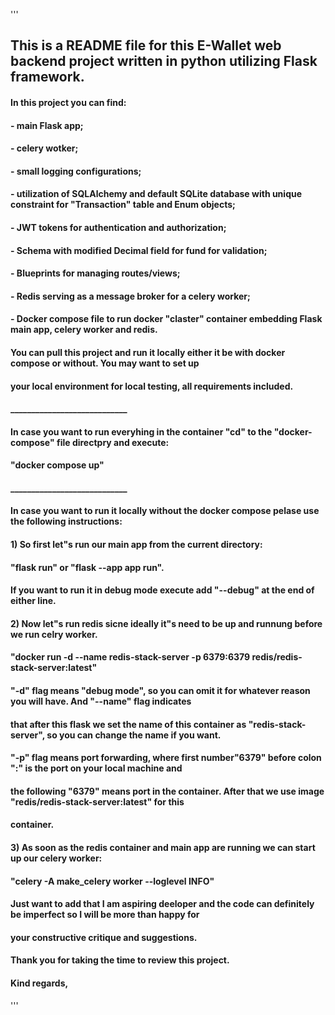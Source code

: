 '''
## This is a README file for this E-Wallet web backend project written in python utilizing Flask framework.
#### In this project you can find: 
#### - main Flask app;
#### - celery wotker;
#### - small logging configurations;
#### - utilization of SQLAlchemy and default SQLite database with unique constraint for "Transaction" table and Enum objects;
#### - JWT tokens for authentication and authorization; 
#### - Schema with modified Decimal field for fund for validation;
#### - Blueprints for managing routes/views;
#### - Redis serving as a message broker for a celery worker;
#### - Docker compose file to run docker "claster" container embedding Flask main app, celery worker and redis.
#### You can pull this project and run it locally either it be with docker compose or without. You may want to set up
#### your local environment for local testing, all requirements included.
#### ____________________________

#### In case you want to run everyhing in the container "cd" to the "docker-compose" file directpry and execute:
#### "docker compose up"

#### ____________________________

#### In case you want to run it locally without the docker compose pelase use the following instructions:
#### 1) So first let"s run our main app from the current directory:
#### "flask run" or "flask --app app run".
#### If you want to run it in debug mode execute add "--debug" at the end of either line.

#### 2) Now let"s run redis sicne ideally it"s need to be up and runnung before we run celry worker.
#### "docker run -d --name redis-stack-server -p 6379:6379 redis/redis-stack-server:latest"
#### "-d" flag means "debug mode", so you can omit it for whatever reason you will have. And "--name" flag indicates
#### that after this flask we set the name of this container as "redis-stack-server", so you can change the name if you want.
#### "-p" flag means port forwarding, where first number"6379" before colon ":" is the port on your local machine and
#### the following "6379" means port in the container. After that we use image "redis/redis-stack-server:latest" for this
#### container.

#### 3) As soon as the redis container and main app are running we can start up our celery worker:
#### "celery -A make_celery worker --loglevel INFO"


#### Just want to add that I am aspiring deeloper and the code can definitely be imperfect so I will be more than happy for
#### your constructive critique and suggestions.


#### Thank you for taking the time to review this project.

#### Kind regards,
'''

